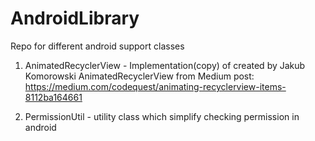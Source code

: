 # AndroidLibrary
Repo for different android support classes

1. AnimatedRecyclerView - Implementation(copy) of created by Jakub Komorowski  AnimatedRecyclerView from Medium post: https://medium.com/codequest/animating-recyclerview-items-8112ba164661

2. PermissionUtil - utility class which simplify checking permission in android
